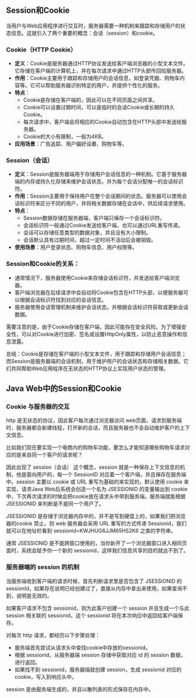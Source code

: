 ## Session和Cookie

当用户与Web应用程序进行交互时，服务器需要一种机制来跟踪和存储用户的状态信息。这就引入了两个重要的概念：会话（session）和cookie。

### Cookie（HTTP Cookie）

- **定义**：Cookie是服务器通过HTTP协议发送给客户端浏览器的小型文本文件。它存储在客户端的计算机上，并在每次请求中通过HTTP头部传回给服务器。
- **作用**：Cookie主要用于跟踪和存储用户的会话信息，如登录凭据、购物车内容等。它可以帮助服务器识别特定的用户，并提供个性化的服务。
- **特点**：
  - Cookie是存储在客户端的，因此可以在不同页面之间共享。
  - Cookie可以设置过期时间，可以是临时的会话Cookie或长期的持久Cookie。
  - 每次请求中，客户端会将相应的Cookie自动包含在HTTP头部中发送给服务器。
  - Cookie的大小有限制，一般为4KB。
- **应用场景**：广告追踪、用户偏好设置、购物车等。

### Session（会话）

- **定义**：Session是服务器端用于存储用户会话信息的一种机制。它基于服务器端的内存或持久化存储来维护会话状态，并为每个会话分配唯一的会话标识符。
- **作用**：Session主要用于保持用户在整个会话期间的状态。服务器可以使用会话标识符来区分不同的用户，并将相关数据存储在会话中，供后续请求使用。
- **特点**：
  - Session数据存储在服务器端，客户端只保存一个会话标识符。
  - 会话标识符一般通过Cookie发送给客户端，也可以通过URL重写传递。
  - 会话可以存储任意类型的数据对象，并且没有大小限制。
  - 会话默认具有过期时间，超过一定时间不活动后会被销毁。
- **使用场景**：用户登录状态、购物车信息、用户权限等。

### Session和Cookie的关系：

- 通常情况下，服务器使用Cookie来存储会话标识符，并发送给客户端浏览器。
- 客户端浏览器在后续请求中会自动将Cookie包含在HTTP头部，以便服务器可以根据会话标识符找到对应的会话信息。
- 服务器使用会话管理机制来维护会话状态，并根据会话标识符获取或更新会话数据。

需要注意的是，由于Cookie存储在客户端，因此可能存在安全风险。为了增强安全性，可以对Cookie进行加密、签名或设置HttpOnly属性，以防止恶意操作和信息泄露。

总结：Cookie是存储在客户端的小型文本文件，用于跟踪和存储用户会话信息；而Session是服务器端的会话机制，用于维护用户的会话状态和存储相关数据。它们共同帮助Web应用程序在无状态的HTTP协议上实现用户状态的管理。

## Java Web中的Session和Cookie

### Cookie 与服务器的交互

http 是无状态的协议，因此客户每次通过浏览器访问 web页面，请求到服务端时，服务器都会新建线程，打开新的会话，而且服务器也不会自动维护客户的上下文信息。

比如我们现在要实现一个电商内的购物车功能，要怎么才能知道哪些购物车请求对应的是来自同一个客户的请求呢？

因此出现了 session（会话） 这个概念，session 就是一种保存上下文信息的机制，他是面向用户的，每一个 SessionID 对应着一个客户端，并且保存在服务端中。session 主要以 cookie 或 URL 重写为基础的来实现的，默认使用 cookie 来实现，请求Java Web后系统会创造一个名为 JSESSIONID 的变量输出到 cookie 中，下次再次请求的时候会把cookie放在请求头中带到服务端，服务端就能根据JSESSIONID 来判断是不是同一个用户了。

JSESSIONID 是存储于浏览器内存中的，并不是写到硬盘上的，如果我们把浏览器的cookie 禁止，则 web 服务器会采用 URL 重写的方式传递 Sessionid，我们就可以在地址栏看到 sessionid=KWJHUG6JJM65HS2K6 之类的字符串。

通常 JSESSIONID 是不能跨窗口使用的，当你新开了一个浏览器窗口进入相同页面时，系统会赋予你一个新的 sessionid，这样我们信息共享的目的就达不到了。

### 服务器端的 session 的机制

当服务端收到客户端的请求时候，首先判断请求里是否包含了 JSESSIONID 的 sessionId，如果存在说明已经创建过了，直接从内存中拿出来使用，如果查询不到，说明是无效的。

如果客户请求不包含 sessionid，则为此客户创建一个 session 并且生成一个与此 session 相关联的 sessionid，这个 sessionid 将在本次响应中返回给客户端保存。

对每次 http 请求，都经历以下步骤处理：

- 服务端首先尝试从请求头中查找cookie中存放的sessionid。
- 根据 sessionid，从服务器端 session 存储中获取对应 id 的 session 数据，进行返回。
- 如果找不到 sessionid，服务器端就创建 session，生成 sessionid 对应的 cookie，写入到响应头中。

session 是由服务端生成的，并且以散列表的形式保存在内存中。